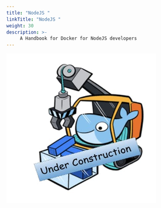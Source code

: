 ```yaml
---
title: "NodeJS "
linkTitle: "NodeJS "
weight: 30
description: >-
     A Handbook for Docker for NodeJS developers
---
```


![My Image](under-construction.png)
